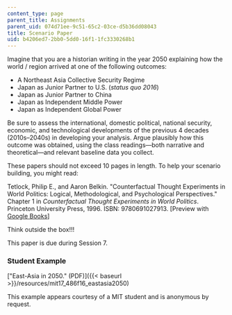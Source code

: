 ```yaml
---
content_type: page
parent_title: Assignments
parent_uid: 074d71ee-9c51-65c2-03ce-d5b36dd08043
title: Scenario Paper
uid: b4206ed7-2bb0-5dd0-16f1-1fc3330268b1
---
```


Imagine that you are a historian writing in the year 2050 explaining how the world / region arrived at one of the following outcomes:

*   A Northeast Asia Collective Security Regime
*   Japan as Junior Partner to U.S. (_status quo 2016_)
*   Japan as Junior Partner to China
*   Japan as Independent Middle Power
*   Japan as Independent Global Power

Be sure to assess the international, domestic political, national security, economic, and technological developments of the previous 4 decades (2010s–2040s) in developing your analysis. Argue plausibly how this outcome was obtained, using the class readings—both narrative and theoretical—and relevant baseline data you collect.

These papers should not exceed 10 pages in length. To help your scenario building, you might read:

Tetlock, Philip E., and Aaron Belkin. "Counterfactual Thought Experiments in World Politics: Logical, Methodological, and Psychological Perspectives." Chapter 1 in _Counterfactual Thought Experiments in World Politics_. Princeton University Press, 1996. ISBN: 9780691027913. \[Preview with [Google Books](http://books.google.com/books?id=UyMXon0JmBsC&pg=PA3=onepage)\]

Think outside the box!!!

This paper is due during Session 7.

### Student Example

["East-Asia in 2050." (PDF)]({{< baseurl >}}/resources/mit17_486f16_eastasia2050)

This example appears courtesy of a MIT student and is anonymous by request.